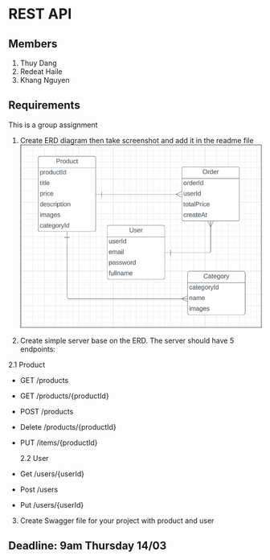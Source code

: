 # REST API

## Members

1. Thuy Dang
2. Redeat Haile
3. Khang Nguyen

## Requirements

This is a group assignment

1. Create ERD diagram then take screenshot and add it in the readme file
   ![erd](./example/my_erd.png)

2. Create simple server base on the ERD. The server should have 5 endpoints:

2.1 Product

- GET /products
- GET /products/{productId}
- POST /products
- Delete /products/{productId}
- PUT /items/{productId}

  2.2 User

- Get /users/{userId}
- Post /users
- Put /users/{userId}

3. Create Swagger file for your project with product and user

## Deadline: **9am Thursday 14/03**
